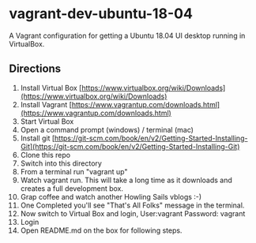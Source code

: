 # vagrant-dev-ubuntu-18-04

A Vagrant configuration for getting a Ubuntu 18.04 UI desktop running in VirtualBox.

## Directions

1. Install Virtual Box [https://www.virtualbox.org/wiki/Downloads](https://www.virtualbox.org/wiki/Downloads)
2. Install Vagrant [https://www.vagrantup.com/downloads.html](https://www.vagrantup.com/downloads.html)
3. Start Virtual Box
4. Open a command prompt (windows) / terminal (mac)
5. Install git [https://git-scm.com/book/en/v2/Getting-Started-Installing-Git](https://git-scm.com/book/en/v2/Getting-Started-Installing-Git)
6. Clone this repo
7. Switch into this directory
8. From a terminal run "vagrant up"
9. Watch vagrant run. This will take a long time as it downloads and creates a full development box.
10. Grap coffee and watch another Howling Sails vblogs :-)
11. One Completed you'll see "That's All Folks" message in the terminal.
12. Now switch to Virtual Box and login, User:vagrant Password: vagrant
13. Login
14. Open README.md on the box for following steps.




